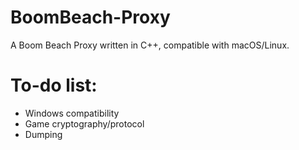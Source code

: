 # BoomBeach-Proxy
A Boom Beach Proxy written in C++, compatible with macOS/Linux.

# To-do list:
- Windows compatibility
- Game cryptography/protocol
- Dumping